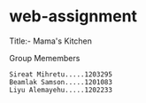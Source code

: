 # web-assignment

Title:- Mama's Kitchen

Group Memembers

    Sireat Mihretu.....1203295
    Beamlak Samson.....1201083
    Liyu Alemayehu.....1202233
